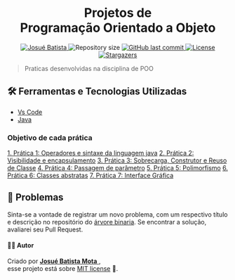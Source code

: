 <h1 align = "center">
<strong>Projetos de<br> Programação Orientado a Objeto</strong>
</h1>

<p align="center">
   <a href="https://www.linkedin.com/in/josu%C3%A9-batista-694bba135/">
      <img alt="Josué Batista" src="https://img.shields.io/badge/-JosuéBatista-993333?style=flat&logo=Linkedin&logoColor=white" />
   </a>
  <img alt="Repository size" src="https://img.shields.io/github/repo-size/Josuebmota/Projetos-de-Poo?color=993333">
  <a href="https://github.com/Josuebmota/Projetos-de-Poo/commits/master">
    <img alt="GitHub last commit" src="https://img.shields.io/github/last-commit/Josuebmota/Projetos-de-Poo?color=993333">
  </a> 
  <a href="https://github.com/Josuebmota/Projetos-de-Poo/blob/master/LICENSE"><img alt="License" src="https://img.shields.io/badge/license-MIT-993333">
  </a>
  <a href="https://github.com/Josuebmota/Projetos-de-Poo/stargazers"><img alt="Stargazers" src="https://img.shields.io/github/stars/Josuebmota/Projetos-de-Poo?color=993333&logo=github">
  </a>
</p>

> Praticas desenvolvidas na disciplina de POO

## 🛠️ Ferramentas e Tecnologias Utilizadas
- [Vs Code](https://code.visualstudio.com/)
- [Java](https://www.java.com/pt_BR/)

### Objetivo de cada prática

[1. Prática 1: Operadores e sintaxe da linguagem java](https://github.com/Josuebmota/Projetos-de-Poo/tree/master/Pr%C3%A1tica1)
[2. Prática 2: Visibilidade e encapsulamento](https://github.com/Josuebmota/Projetos-de-Poo/tree/master/Pr%C3%A1tica2)
[3. Prática 3: Sobrecarga, Construtor e Reuso de Classe](https://github.com/Josuebmota/Projetos-de-Poo/tree/master/Pr%C3%A1tica3)
[4. Prática 4: Passagem de parâmetro](https://github.com/Josuebmota/Projetos-de-Poo/tree/master/Pr%C3%A1tica4)
[5. Prática 5: Polimorfismo](https://github.com/Josuebmota/Projetos-de-Poo/tree/master/Pr%C3%A1tica5)
[6. Prática 6: Classes abstratas](https://github.com/Josuebmota/Projetos-de-Poo/tree/master/Pr%C3%A1tica6)
[7. Prática 7: Interface Gráfica](https://github.com/Josuebmota/Projetos-de-Poo/tree/master/Pr%C3%A1tica7)

## 🐛 Problemas

Sinta-se a vontade de registrar um novo problema, com um respectivo título e descrição no repositório do [árvore binaria](https://github.com/Josuebmota/Arvore-Binaria/issues). Se encontrar a solução, avaliarei seu Pull Request.

#### 👨‍💻 [](<[https://github.com/Josuebmota/Arvore-Binaria](https://github.com/Josuebmota/Arvore-Binaria)#autor>)Autor

Criado por [**Josué Batista Mota** ](https://github.com/Josuebmota), <br>esse projeto está sobre [MIT license](./LICENSE) 📃.
